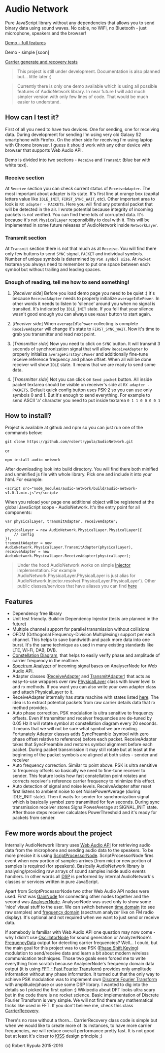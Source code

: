 Audio Network
=============

Pure JavaScript library without any dependencies that allows you to send binary data
using sound waves. No cable, no WiFi, no Bluetooth - just microphone, speakers and
the browser!

[Demo - full features](https://audio-network.rypula.pl/)

Demo - simple [soon]

[Carrier generate and recovery tests](https://audio-network.rypula.pl/example/carrier.html)

>This project is still under development. Documentation is also planned but... little later :)

>Currently there is only one demo available which is using all possible features of AudioNetwork library. In near
>future I will add much simpler version with only few lines of code. That would be much easier to understand.

## How can I test it?

First of all you need to have two devices. One for sending, one for receiving data. During development for sending
I'm using very old Galaxy S2 smartphone with Firefox. On the other side for receiving I'm using laptop with Chrome
browser. I guess it should work with any other device with browser that supports Web Audio API.

Demo is divided into two sections - `Receive` and `Transmit` (blue bar with white text).

### Receive section

At `Receive` section you can check current status of `ReceiveAdapter`. The most important about adapter is its state.
It's first line at orange box (capital letters value like `IDLE_INIT`, `FIRST_SYNC_WAIT`, etc). Other important area
to look is `RX adapter - PACKETS`. Here you will find any potential packet that will be detected in the air. I wrote
potential because integrity of incoming packets is not verified. You can find there lots of corrupted data. It's
because it's not `PhysicalLayer` responsibility to deal with it. This will be implemented in some future releases of
AudioNetwork inside `NetworkLayer`.

### Transmit section

At `Transmit` section there is not that much as at `Receive`. You will find there only few buttons to send
`SYNC` signal, `PACKET` and individual symbols. Number of unique symbols is determined by `PSK symbol size`.
At `Packet` textarea you always need to remember to put one space between each symbol but without trailing
and leading spaces.

### Enough of reading, tell me how to send something!

1. [_Receiver side_] Before you load demo page you need to be quiet :) It's because `ReceiveAdapter`
needs to properly initialize `averageIdlePower`. In other words it needs to listen to 'silence' around you when
no signal is transited. It's indicated by `IDLE_INIT` state. If you fell that your silence wasn't good enough you
can always use `RESET` button to start again.

2. [_Receiver side_] When `averageIdlePower` collecting is complete `ReceiveAdapter` will change it's state to
`FIRST_SYNC_WAIT`. Now it's time to grab you transmitter and read next point.

3. [_Transmitter side_] Now you need to click on `SYNC` button. It will transmit 3 seconds of synchronization
signal that will allow `ReceiveAdapter` to properly initialize `averageFirstSyncPower` and additionally fine-tune
receive reference frequency and phase offset. When all will be done receiver will show `IDLE` state. It means that
we are ready to send some data.

4. [_Transmitter side_] Not you can click on `Send packet` button. All inside packet textarea should be visible
on receiver's side at `RX adapter - PACKETS`. Default quick config button uses PSK-2 so you can use only symbols
0 and 1. But it's enough to send everything. For example to send ASCII 'a' character you need to put inside
textarea `0 1 1 0 0 0 0 1`

## How to install?

Project is available at github and npm so you can just run one of the commands below:

```
git clone https://github.com/robertrypula/AudioNetwork.git
```

or

```
npm install audio-network
```

After downloading look into build directory. You will find there both minified and unminified js file with whole
library. Pick one and include it into your html. For example:

```
<script src="node_modules/audio-network/build/audio-network-v1.0.1.min.js"></script>
```

When you reload your page one additional object will be registered at the global JavaScript scope - AudioNetwork.
It's the entry point for all components:

```
var physicalLayer, transmitAdapter, receiveAdapter;

physicalLayer = new AudioNetwork.PhysicalLayer.PhysicalLayer({
    // config
}),
transmitAdapter = new AudioNetwork.PhysicalLayer.TransmitAdapter(physicalLayer),
receiveAdapter = new AudioNetwork.PhysicalLayer.ReceiveAdapter(physicalLayer);
```

>Under the hood AudioNetwork works on simple
>[Injector](https://github.com/robertrypula/AudioNetwork/blob/master/src/audio-network-begin.js#L8) implementation.
>For example AudioNetwork.PhysicalLayer.PhysicalLayer is just alias for
>AudioNetwork.Injector.resolve('PhysicalLayer.PhysicalLayer'). Other public classes/services that have aliases
>you can find [here](https://github.com/robertrypula/AudioNetwork/blob/master/src/audio-network-end.js)

## Features

- Dependency free library
- Unit test friendly. Build-in Dependency Injector (tests are planned in the future)
- Multiple channel support for parallel transmission without collisions
- OFDM (Orthogonal Frequency-Division Multiplexing) support per each channel. This helps to save bandwidth and pack
more data into one burst. It's the same technique as used in many existing standards like LTE, Wi-Fi, DAB, DVB.
- [Constellation Diagram](https://en.wikipedia.org/wiki/Constellation_diagram), that helps to easily verify
phase and amplitude of carrier frequency in the realtime.
- [Spectrum Analyzer](https://en.wikipedia.org/wiki/Spectrum_analyzer) of incoming signal bases on AnalyserNode
for Web Audio API.
- Adapter classes
([ReceiveAdapter](https://github.com/robertrypula/AudioNetwork/blob/master/src/physical-layer/receive-adapter.factory.js)
and
[TransmitAdapter](https://github.com/robertrypula/AudioNetwork/blob/master/src/physical-layer/transmit-adapter.factory.js))
that acts as easy-to-use wrappers over raw
[PhysicalLayer](https://github.com/robertrypula/AudioNetwork/blob/master/src/physical-layer/physical-layer.factory.js)
class with lower level tx and rx methods. If you want you can also write your own adapter class and attach
PhysicalLayer to it.
- ReceiveAdapter internally has state machine with states listed
[here](https://github.com/robertrypula/AudioNetwork/blob/master/src/physical-layer/receive-adapter-state.service.js).
The idea is to extract potential packets from raw carrier details data that rx method provides.
- Auto phase correction. PSK modulation is ultra sensitive to frequency offsets. Even if transmitter and receiver
frequencies are de-tuned by 0.05 Hz it will rotate symbol at constellation diagram every 20 seconds. It means that
we will not be sure what symbol we are reading. Fortunately Adapter classes adds SyncPreamble (symbol with zero
phase offset relative to reference) before each packet. ReceiveAdapter takes that SyncPreamble and restores symbol
alignment before each packet. During packet transmission it may still rotate but at least at the beginning of the
packet symbols are aligned at both sides - sender and receiver
- Auto frequency correction. Similar to point above. PSK is ultra sensitive to frequency offsets so basically we need
to fine-tune receiver to sender. This feature looks how fast constellation point rotates and corrects receiver's
reference carrier frequency to minimize this effect.
- Auto detection of signal and noise levels. ReceiveAdapter after reset first listens to ambient noise to set
NoisePowerAverage (during IDLE_INIT state). Then it waits for sender for synchronization signal which is
basically symbol zero transmitted for few seconds. During sync transmission receiver stores SignalPowerAverage
at SIGNAL_INIT state. After those steps receiver calculates PowerThreshold and it's ready for packets from sender.

## Few more words about the project

Internally AudioNetwork library uses [Web Audio API](https://developer.mozilla.org/en-US/docs/Web/API/Web_Audio_API)
for retrieving audio data from the microphone and sending audio data to the speakers. To be more precise it is using
[ScriptProcessorNode](https://developer.mozilla.org/en-US/docs/Web/API/ScriptProcessorNode). ScriptProcessorNode
fires event when new portion of samples arrives (from mic) or new portion of samples is required (for speakers).
Basically AudioNetwork library is analysing/providing raw arrays of sound samples inside audio events handlers. In
other words all [DSP](https://en.wikipedia.org/wiki/Digital_signal_processing) is performed by internal
AudioNetwork's classes or services written in pure JavaScript.

Apart from ScriptProcessorNode two other Web Audio API nodes were used. First was
[GainNode](https://developer.mozilla.org/en-US/docs/Web/API/GainNode) for connecting other nodes together and
the second was [AnalyserNode](https://developer.mozilla.org/en-US/docs/Web/API/AnalyserNode). AnalyserNode
was used only to show some 'nice' visual stuff to the user. We can switch between
[time domain](https://en.wikipedia.org/wiki/Time_domain) (to see raw samples)
and [frequency domain](https://en.wikipedia.org/wiki/Frequency_domain) (spectrum analyzer like on FM radio display).
It's optional and not required when we want to just send or receive data.

If somebody is familiar with Web Audio API one question may now come - why I didn't use
[OscillatorNode](https://developer.mozilla.org/en-US/docs/Web/API/OscillatorNode) for sound generation or
AnalyzerNode's [FrequencyData](https://developer.mozilla.org/en-US/docs/Web/API/AnalyserNode/getFloatFrequencyData)
output for detecting carrier frequencies? Well... I could, but the main goal for this project was to use
PSK ([Phase Shift Keying](https://en.wikipedia.org/wiki/Phase-shift_keying)) modulation to send/receive data and
learn a bit about modern wireless communication techniques. Those two goals even forced me to write everything
from scratch because AnalyserNode's frequency domain data output (it is using
[FFT - Fast Fourier Transform](https://en.wikipedia.org/wiki/Fast_Fourier_transform)) provides only amplitude
information without any phase information. It turned out that the only way to achieve PSK modulation was to implement
own [Discrete Fourier Transform](https://en.wikipedia.org/wiki/Discrete_Fourier_transform) with amplitude/phase or use
some DSP library. I wanted to dig into the details so I picked the first option :) Wikipedia about DFT looks
ultra scary but in the code there is no rocket science. Basic implementation of Discrete Fourier Transform is
very simple. We will not find there any mathematical tricks like used in FFT. If you don't believe me, check this class
[CarrierRecovery](https://github.com/robertrypula/AudioNetwork/blob/master/src/physical-layer/carrier-recovery/carrier-recovery.factory.js).

There's no rose without a thorn... CarrierRecovery class code is simple but when we would like to create more of its
instances, to have more carrier frequencies, we will reduce overall performance pretty fast. It is not good but at
least it's closer to [KISS](https://en.wikipedia.org/wiki/KISS_principle) design principle ;)

(c) Robert Rypuła 2015-2016
